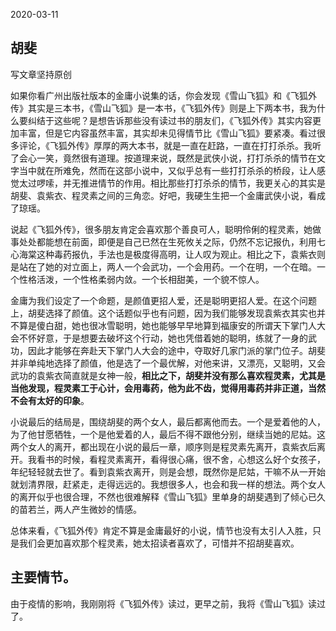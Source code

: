 2020-03-11

## 胡斐

写文章坚持原创

如果你看广州出版社版本的金庸小说集的话，你会发现《雪山飞狐》和《飞狐外传》其实是三本书，《雪山飞狐》是一本书，《飞狐外传》则是上下两本书，我为什么要纠结于这些呢？是想告诉那些没有读过书的朋友们，《飞狐外传》其实内容更加丰富，但是它内容虽然丰富，其实却未见得情节比《雪山飞狐》要紧凑。看过很多评论，《飞狐外传》厚厚的两大本书，就是一直在赶路，一直在打打杀杀。我听了会心一笑，竟然很有道理。按道理来说，既然是武侠小说，打打杀杀的情节在文字当中就在所难免，然而在这部小说中，又似乎总有一些打打杀杀的桥段，让人感觉太过啰嗦，并无推进情节的作用。相比那些打打杀杀的情节，我更关心的其实是胡斐、袁紫衣、程灵素之间的三角恋。好吧，我硬生生把一个金庸武侠小说，看成了琼瑶。

说起《飞狐外传》，很多朋友肯定会喜欢那个善良可人，聪明伶俐的程灵素，她做事处处都能想在前面，即便是自己已然在生死攸关之际，仍然不忘记报仇，利用七心海棠这种毒药报仇，手法也是极度得高明，让人叹为观止。相比之下，袁紫衣则是站在了她的对立面上，两人一个会武功，一个会用药。一个在明，一个在暗。一个性格活泼，一个性格柔弱内敛。一个长相甜美，一个貌不惊人。

金庸为我们设定了一个命题，是颜值更招人爱，还是聪明更招人爱。在这个问题上，胡斐选择了颜值。这个话题似乎也有问题，因为我们能够发现袁紫衣其实也并不算是傻白甜，她也很冰雪聪明，她也能够早早地算到福康安的所谓天下掌门人大会不怀好意，于是想要去破坏这个行动，她也凭借着她的聪明，练就了一身的武功，因此才能够在奔赴天下掌门人大会的途中，夺取好几家门派的掌门位子。胡斐并非单纯地选择了颜值，他是选了一个最优解，对他来讲，又漂亮，又聪明，又会武功的袁紫衣简直就是女神一般，**相比之下，胡斐并没有那么喜欢程灵素，尤其是当他发现，程灵素工于心计，会用毒药，他为此不齿，觉得用毒药并非正道，当然不会有太好的印象**。

小说最后的结局是，围绕胡斐的两个女人，最后都离他而去。一个是爱着他的人，为了他甘愿牺牲，一个是他爱着的人，最后不得不跟他分别，继续当她的尼姑。这两个女人的离开，都出现在小说的最后一章，顺序则是程灵素先离开，袁紫衣后离开。我看书的时候，看程灵素离开，看得很心痛，很不舍，心想这么好个女孩子，年纪轻轻就去世了。看到袁紫衣离开，则是会想，既然你是尼姑，干嘛不从一开始就划清界限，赶紧走，走得远远的。我想很多人，也会和我一样的想法。两个女人的离开似乎也很合理，不然也很难解释《雪山飞狐》里单身的胡斐遇到了倾心已久的苗若兰，两人产生微妙的情感。

总体来看，《飞狐外传》肯定不算是金庸最好的小说，情节也没有太引人入胜，只是我们会更加喜欢那个程灵素，她太招读者喜欢了，可惜并不招胡斐喜欢。

## 主要情节。


由于疫情的影响，我刚刚将《飞狐外传》读过，更早之前，我将《雪山飞狐》读过了。
